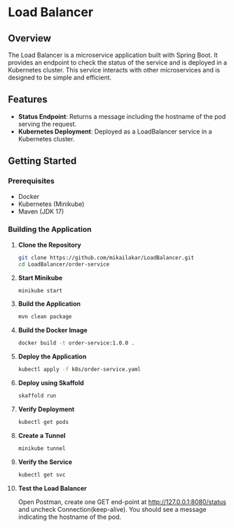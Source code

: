 # Load Balancer

## Overview

The Load Balancer is a microservice application built with Spring Boot. It provides an endpoint to check the status of the service and is deployed in a Kubernetes cluster. This service interacts with other microservices and is designed to be simple and efficient.

## Features

- **Status Endpoint**: Returns a message including the hostname of the pod serving the request.
- **Kubernetes Deployment**: Deployed as a LoadBalancer service in a Kubernetes cluster.

## Getting Started

### Prerequisites

- Docker
- Kubernetes (Minikube)
- Maven (JDK 17)

### Building the Application

1. **Clone the Repository**

   ```bash
   git clone https://github.com/mikailakar/LoadBalancer.git
   cd LoadBalancer/order-service
   ```

2. **Start Minikube**

   ```bash
   minikube start
   ```

3. **Build the Application**

   ```bash
   mvn clean package
   ```

4. **Build the Docker Image**

   ```bash
   docker build -t order-service:1.0.0 .
   ```

5. **Deploy the Application**

   ```bash
   kubectl apply -f k8s/order-service.yaml
   ```

6. **Deploy using Skaffold**
   
   ```bash
   skaffold run
   ```

7. **Verify Deployment**
   
   ```bash
   kubectl get pods
   ```

8. **Create a Tunnel**

   ```bash
   minikube tunnel
   ```

9. **Verify the Service**

    ```bash
    kubectl get svc
    ```

10. **Test the Load Balancer**
    
    Open Postman, create one GET end-point at http://127.0.0.1:8080/status and uncheck Connection(keep-alive). You should see a message indicating the hostname of the pod.
